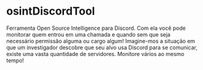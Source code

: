 # osintDiscordTool
Ferramenta Open Source Intelligence para Discord. Com ela você pode monitorar quem entrou em uma chamada e quando sem que seja necessário permissão alguma ou cargo algum! Imagine-mos a situação em que um investigador descobre que seu alvo usa Discord para se comunicar, existe uma vasta quantidade de servidores. Monitore vários ao mesmo tempo!
